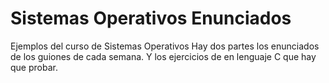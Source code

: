 # Sistemas Operativos Enunciados

Ejemplos del curso de Sistemas Operativos
Hay dos partes los enunciados de los guiones de cada semana.
Y los ejercicios de en lenguaje C que hay que probar.
